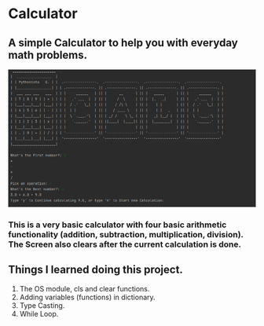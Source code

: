 # Calculator

## A simple Calculator to help you with everyday math problems.
![Calculator Output](Output.png)

### This is a very basic calculator with four basic arithmetic functionality (addition, subtraction, multiplication, division). The Screen also clears after the current calculation is done.


## Things I learned doing this project.

1. The OS module, cls and clear functions.
2. Adding variables (functions) in dictionary.
3. Type Casting.
4. While Loop.